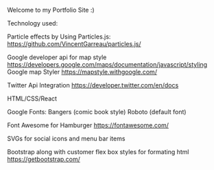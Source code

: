 Welcome to my Portfolio Site :) 


Technology used: 

Particle effects by Using Particles.js:
https://github.com/VincentGarreau/particles.js/

Google developer api for map style
https://developers.google.com/maps/documentation/javascript/styling
Google map Styler
https://mapstyle.withgoogle.com/

Twitter Api Integration 
https://developer.twitter.com/en/docs

HTML/CSS/React

Google Fonts:
Bangers (comic book style)
Roboto (default font)

Font Awesome for Hamburger
https://fontawesome.com/

SVGs for social icons and menu bar items

Bootstrap along with customer flex box styles for formating html 
https://getbootstrap.com/